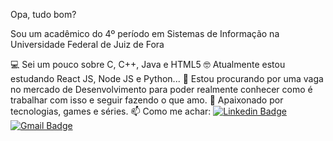 Opa, tudo bom?

Sou um acadêmico do 4º período em Sistemas de Informação na Universidade Federal de Juiz de Fora 

💻 Sei um pouco sobre C, C++, Java e HTML5
🤓 Atualmente estou estudando React JS, Node JS e Python...
🔎 Estou procurando por uma vaga no mercado de Desenvolvimento para poder realmente conhecer como é trabalhar com isso e seguir fazendo o que amo.
💬 Apaixonado por tecnologias, games e séries. 
📫 Como me achar: [![Linkedin Badge](https://img.shields.io/badge/-MatheusRubio-blue?style=flat-square&logo=Linkedin&logoColor=white&link=https://www.linkedin.com/in/matheus-rubio-341499179/)](https://www.linkedin.com/in/matheus-rubio-341499179/) [![Gmail Badge](https://img.shields.io/badge/-matheus.rubio@ice.ufjf.br-c14438?style=flat-square&logo=Gmail&logoColor=white&link=mailto:matheus.rubio@ice.ufjf.br)](mailto:matheus.rubio@ice.ufjf.br) 

